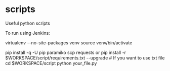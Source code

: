 # scripts
Useful python scripts

To run using Jenkins:

virtualenv --no-site-packages venv
source venv/bin/activate

pip install -q -U pip paramiko scp requests
or
pip install -r $WORKSPACE/script/requirements.txt --upgrade # If you want to use txt file
cd $WORKSPACE/script
python your_file.py
